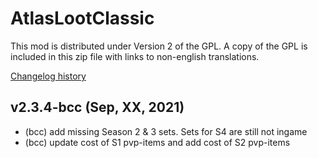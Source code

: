# AtlasLootClassic

This mod is distributed under Version 2 of the GPL.  A copy of the GPL is included in this zip file with links to non-english translations.

[Changelog history](https://github.com/Hoizame/AtlasLootClassic/blob/master/AtlasLootClassic/Documentation/Release_Notes.md)


## v2.3.4-bcc (Sep, XX, 2021)

- (bcc) add missing Season 2 & 3 sets. Sets for S4 are still not ingame
- (bcc) update cost of S1 pvp-items and add cost of S2 pvp-items
